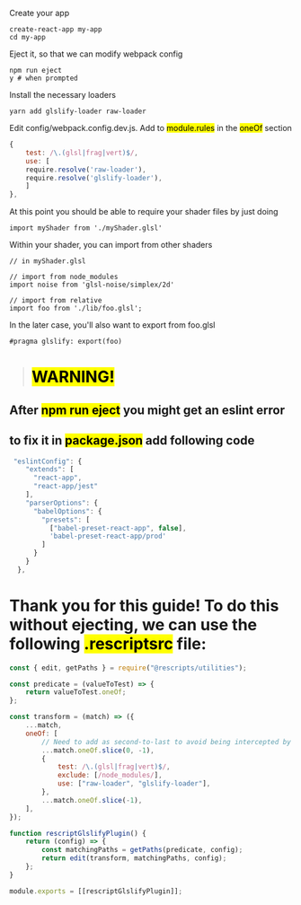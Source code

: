 Create your app

```
create-react-app my-app
cd my-app
```

Eject it, so that we can modify webpack config

```
npm run eject
y # when prompted
```

Install the necessary loaders

```
yarn add glslify-loader raw-loader
```

Edit config/webpack.config.dev.js. Add to <mark>module.rules</mark> in the <mark>oneOf</mark> section

```js
{
    test: /\.(glsl|frag|vert)$/,
    use: [
    require.resolve('raw-loader'),
    require.resolve('glslify-loader'),
    ]
},
```

At this point you should be able to require your shader files by just doing

```
import myShader from './myShader.glsl'
```

Within your shader, you can import from other shaders

```
// in myShader.glsl

// import from node_modules
import noise from 'glsl-noise/simplex/2d'

// import from relative
import foo from './lib/foo.glsl';
```

In the later case, you'll also want to export from foo.glsl

```
#pragma glslify: export(foo)
```

> # <mark>WARNING!</mark>

## After <mark>npm run eject</mark> you might get an eslint error

## to fix it in <mark>package.json</mark> add following code

```js
 "eslintConfig": {
    "extends": [
      "react-app",
      "react-app/jest"
    ],
    "parserOptions": {
      "babelOptions": {
        "presets": [
          ["babel-preset-react-app", false],
          'babel-preset-react-app/prod'
        ]
      }
    }
  },
```

# Thank you for this guide! To do this without ejecting, we can use the following <mark>.rescriptsrc</mark> file:

```js
const { edit, getPaths } = require("@rescripts/utilities");

const predicate = (valueToTest) => {
    return valueToTest.oneOf;
};

const transform = (match) => ({
    ...match,
    oneOf: [
        // Need to add as second-to-last to avoid being intercepted by the file-loader in CRA
        ...match.oneOf.slice(0, -1),
        {
            test: /\.(glsl|frag|vert)$/,
            exclude: [/node_modules/],
            use: ["raw-loader", "glslify-loader"],
        },
        ...match.oneOf.slice(-1),
    ],
});

function rescriptGlslifyPlugin() {
    return (config) => {
        const matchingPaths = getPaths(predicate, config);
        return edit(transform, matchingPaths, config);
    };
}

module.exports = [[rescriptGlslifyPlugin]];
```
